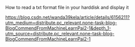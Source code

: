 How to read a txt format file in your harddisk and display it

<https://blog.csdn.net/wanda39kela/article/details/6156211?utm_medium=distribute.pc_relevant.none-task-blog-BlogCommendFromMachineLearnPai2-1&depth_1-utm_source=distribute.pc_relevant.none-task-blog-BlogCommendFromMachineLearnPai2-1>

